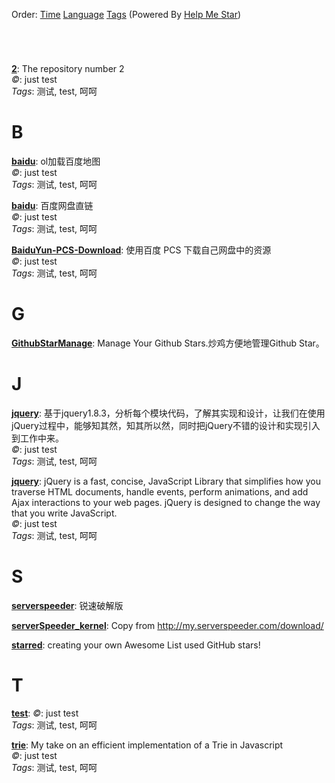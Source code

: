 Order: [Time](https://github.com/ttionya/test/blob/master/README.md) [Language](https://github.com/ttionya/test/blob/master/README-LANGUAGE.md) [Tags](https://github.com/ttionya/test/blob/master/README-TAGS.md)  (Powered By [Help Me Star](https://github.com/ttionya/help-me-star))

<br>

# # 

[**2**](https://github.com/m8w/2): The repository number 2  
*©*: just test  
*Tags*: 测试, test, 呵呵

# B

[**baidu**](https://github.com/shitao1988/baidu): ol加载百度地图  
*©*: just test  
*Tags*: 测试, test, 呵呵

[**baidu**](https://github.com/xiuluo/baidu): 百度网盘直链  
*©*: just test  
*Tags*: 测试, test, 呵呵

[**BaiduYun-PCS-Download**](https://github.com/ttionya/BaiduYun-PCS-Download): 使用百度 PCS 下载自己网盘中的资源  
*©*: just test  
*Tags*: 测试, test, 呵呵

# G

[**GithubStarManage**](https://github.com/golmic/GithubStarManage): Manage Your Github Stars.炒鸡方便地管理Github Star。  


# J

[**jquery**](https://github.com/360code/jquery): 基于jquery1.8.3，分析每个模块代码，了解其实现和设计，让我们在使用jQuery过程中，能够知其然，知其所以然，同时把jQuery不错的设计和实现引入到工作中来。  
*©*: just test  
*Tags*: 测试, test, 呵呵

[**jquery**](https://github.com/davemerwin/jquery): jQuery is a fast, concise, JavaScript Library that simplifies how you traverse HTML documents, handle events, perform animations, and add Ajax interactions to your web pages. jQuery is designed to change the way that you write JavaScript.  
*©*: just test  
*Tags*: 测试, test, 呵呵

# S

[**serverspeeder**](https://github.com/91yun/serverspeeder): 锐速破解版  


[**serverSpeeder_kernel**](https://github.com/0oVicero0/serverSpeeder_kernel): Copy from http://my.serverspeeder.com/download/  


[**starred**](https://github.com/maguowei/starred): creating your own Awesome List used GitHub stars!  


# T

[**test**](https://github.com/ttionya/test): *©*: just test  
*Tags*: 测试, test, 呵呵

[**trie**](https://github.com/mikedeboer/trie): My take on an efficient implementation of a Trie in Javascript  
*©*: just test  
*Tags*: 测试, test, 呵呵

